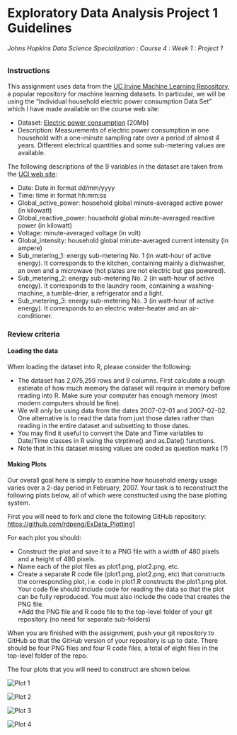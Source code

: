 Exploratory Data Analysis Project 1 Guidelines
================

###### Johns Hopkins Data Science Specialization : Course 4 : Week 1 : Project 1

### Instructions

This assignment uses data from the [UC Irvine Machine Learning
Repository](http://archive.ics.uci.edu/ml/index.php), a popular
repository for machine learning datasets. In particular, we will be
using the “Individual household electric power consumption Data Set”
which I have made available on the course web site:

  - Dataset: [Electric power
    consumption](https://d396qusza40orc.cloudfront.net/exdata%2Fdata%2Fhousehold_power_consumption.zip)
    \[20Mb\]
  - Description: Measurements of electric power consumption in one
    household with a one-minute sampling rate over a period of almost 4
    years. Different electrical quantities and some sub-metering values
    are available.

The following descriptions of the 9 variables in the dataset are taken
from the [UCI web
site](https://archive.ics.uci.edu/ml/datasets/Individual+household+electric+power+consumption):

  - Date: Date in format dd/mm/yyyy
  - Time: time in format hh:mm:ss
  - Global\_active\_power: household global minute-averaged active power
    (in kilowatt)
  - Global\_reactive\_power: household global minute-averaged reactive
    power (in kilowatt)
  - Voltage: minute-averaged voltage (in volt)
  - Global\_intensity: household global minute-averaged current
    intensity (in ampere)
  - Sub\_metering\_1: energy sub-metering No. 1 (in watt-hour of active
    energy). It corresponds to the kitchen, containing mainly a
    dishwasher, an oven and a microwave (hot plates are not electric but
    gas powered).
  - Sub\_metering\_2: energy sub-metering No. 2 (in watt-hour of active
    energy). It corresponds to the laundry room, containing a
    washing-machine, a tumble-drier, a refrigerator and a light.
  - Sub\_metering\_3: energy sub-metering No. 3 (in watt-hour of active
    energy). It corresponds to an electric water-heater and an
    air-conditioner.

### Review criteria

#### Loading the data

When loading the dataset into R, please consider the following:

  - The dataset has 2,075,259 rows and 9 columns. First calculate a
    rough estimate of how much memory the dataset will require in memory
    before reading into R. Make sure your computer has enough memory
    (most modern computers should be fine).  
  - We will only be using data from the dates 2007-02-01 and 2007-02-02.
    One alternative is to read the data from just those dates rather
    than reading in the entire dataset and subsetting to those dates.  
  - You may find it useful to convert the Date and Time variables to
    Date/Time classes in R using the strptime() and as.Date()
    functions.  
  - Note that in this dataset missing values are coded as question marks
    (?)

#### Making Plots

Our overall goal here is simply to examine how household energy usage
varies over a 2-day period in February, 2007. Your task is to
reconstruct the following plots below, all of which were constructed
using the base plotting system.

First you will need to fork and clone the following GitHub repository:
<https://github.com/rdpeng/ExData_Plotting1>

For each plot you should:

  - Construct the plot and save it to a PNG file with a width of 480
    pixels and a height of 480 pixels.  
  - Name each of the plot files as plot1.png, plot2.png, etc.  
  - Create a separate R code file (plot1.png, plot2.png, etc) that
    constructs the corresponding plot, i.e. code in plot1.R constructs
    the plot1.png plot. Your code file should include code for reading
    the data so that the plot can be fully reproduced. You must also
    include the code that creates the PNG file.  
    \*Add the PNG file and R code file to the top-level folder of your
    git repository (no need for separate sub-folders)

When you are finished with the assignment, push your git repository to
GitHub so that the GitHub version of your repository is up to date.
There should be four PNG files and four R code files, a total of eight
files in the top-level folder of the repo.

The four plots that you will need to construct are shown below.

![Plot
1](https://d396qusza40orc.cloudfront.net/exdata/CP1/ExDataCP1Plot1.png)

![Plot
2](https://d396qusza40orc.cloudfront.net/exdata/CP1/ExDataCP1Plot2.png)

![Plot
3](https://d396qusza40orc.cloudfront.net/exdata/CP1/ExDataCP1Plot3.png)

![Plot
4](https://d396qusza40orc.cloudfront.net/exdata/CP1/ExDataCP1Plot4.png)
